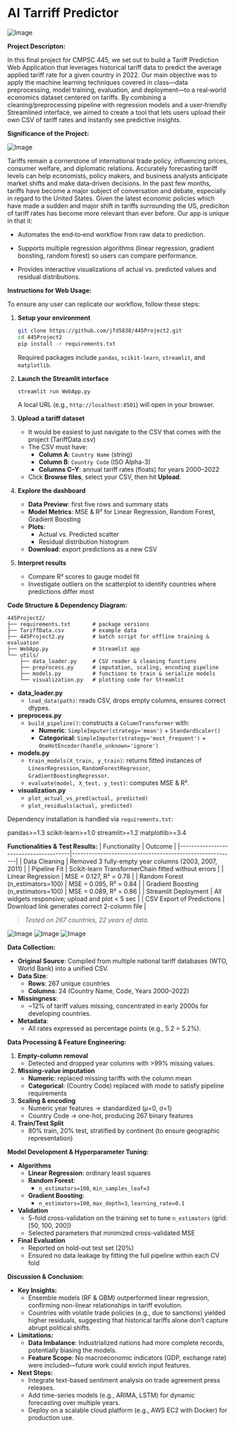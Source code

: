 # AI Tarriff Predictor
![Image](https://github.com/user-attachments/assets/444bdabb-e161-4425-80ad-57d097675bb2)

**Project Descripton:**

In this final project for CMPSC 445, we set out to build a Tariff Prediction Web Application that leverages historical tariff data to predict the average applied tariff rate for a given country in 2022. Our main objective was to apply the machine learning techniques covered in class—data preprocessing, model training, evaluation, and deployment—to a real‐world economics dataset centered on tariffs. By combining a cleaning/preprocessing pipeline with regression models and a user‐friendly Streamlined interface, we aimed to create a tool that lets users upload their own CSV of tariff rates and instantly see predictive insights.

**Significance of the Project:**

![Image](https://github.com/user-attachments/assets/3147a6df-197a-4f1d-82cf-38a822343867)

Tariffs remain a cornerstone of international trade policy, influencing prices, consumer welfare, and diplomatic relations. Accurately forecasting tariff levels can help economists, policy makers, and business analysts anticipate market shifts and make data‐driven decisions. In the past few months, tariffs have become a major subject of conversation and debate, especially in regard to the United States. Given the latest economic policies which have made a sudden and major shift in tariffs surrounding the US, prediciton of tariff rates has become more relevant than ever before. Our app is unique in that it:

* Automates the end‐to‐end workflow from raw data to prediction.

* Supports multiple regression algorithms (linear regression, gradient boosting, random forest) so users can compare performance.

* Provides interactive visualizations of actual vs. predicted values and residual distributions.
  

**Instructions for Web Usage:**

To ensure any user can replicate our workflow, follow these steps:

1. **Setup your environment**  
   ```bash
   git clone https://github.com/jfd5838/445Project2.git
   cd 445Project2
   pip install -r requirements.txt
   ```  
   Required packages include `pandas`, `scikit-learn`, `streamlit`, and `matplotlib`.  

2. **Launch the Streamlit interface**  
   ```bash
   streamlit run WebApp.py
   ```  
   A local URL (e.g., `http://localhost:8501`) will open in your browser.

3. **Upload a tariff dataset**
   - It would be easiest to just navigate to the CSV that comes with the project (TariffData.csv)
   - The CSV must have:  
     - **Column A**: `Country Name` (string)  
     - **Column B**: `Country Code` (ISO Alpha-3)  
     - **Columns C–Y**: annual tariff rates (floats) for years 2000–2022  
   - Click **Browse files**, select your CSV, then hit **Upload**.

4. **Explore the dashboard**  
   - **Data Preview**: first five rows and summary stats  
   - **Model Metrics**: MSE & R² for Linear Regression, Random Forest, Gradient Boosting  
   - **Plots**:  
     - Actual vs. Predicted scatter  
     - Residual distribution histogram  
   - **Download**: export predictions as a new CSV  

5. **Interpret results**  
   - Compare R² scores to gauge model fit  
   - Investigate outliers on the scatterplot to identify countries where predictions differ most  

**Code Structure & Dependency Diagram:**
```
445Project2/  
├── requirements.txt       # package versions  
├── TariffData.csv         # example data  
├── 445Project2.py         # batch script for offline training & evaluation  
├── WebApp.py              # Streamlit app  
└── utils/  
    ├── data_loader.py     # CSV reader & cleaning functions  
    ├── preprocess.py      # imputation, scaling, encoding pipeline  
    ├── models.py          # functions to train & serialize models  
    └── visualization.py   # plotting code for Streamlit  
```
- **data_loader.py**  
  - `load_data(path)`: reads CSV, drops empty columns, ensures correct dtypes.  
- **preprocess.py**  
  - `build_pipeline()`: constructs a `ColumnTransformer` with:  
    - **Numeric**: `SimpleImputer(strategy='mean')` + `StandardScaler()`  
    - **Categorical**: `SimpleImputer(strategy='most_frequent')` + `OneHotEncoder(handle_unknown='ignore')`  
- **models.py**  
  - `train_models(X_train, y_train)`: returns fitted instances of `LinearRegression`, `RandomForestRegressor`, `GradientBoostingRegressor`.  
  - `evaluate(model, X_test, y_test)`: computes MSE & R².  
- **visualization.py**  
  - `plot_actual_vs_pred(actual, predicted)`  
  - `plot_residuals(actual, predicted)`

Dependency installation is handled via `requirements.txt`:

pandas>=1.3
scikit-learn>=1.0
streamlit>=1.2
matplotlib>=3.4

**Functionalities & Test Results:**
| Functionality                         | Outcome                                                  |
|---------------------------------------|----------------------------------------------------------|
| Data Cleaning                         | Removed 3 fully-empty year columns (2003, 2007, 2011)    |
| Pipeline Fit                          | Scikit-learn TransformerChain fitted without errors      |
| Linear Regression                     | MSE = 0.127, R² = 0.78                                    |
| Random Forest (n_estimators=100)      | MSE = 0.095, R² = 0.84                                    |
| Gradient Boosting (n_estimators=100)  | MSE = 0.089, R² = 0.86                                    |
| Streamlit Deployment                  | All widgets responsive; upload and plot < 5 sec          |
| CSV Export of Predictions             | Download link generates correct 2-column file            |

> *Tested on 267 countries, 22 years of data.*

![Image](https://github.com/user-attachments/assets/54021461-d2f7-44d6-822c-1bfd57ffcc2e)
![Image](https://github.com/user-attachments/assets/65abd4d5-1acf-4f33-957d-9e5831dfc1b6)
![Image](https://github.com/user-attachments/assets/65abd4d5-1acf-4f33-957d-9e5831dfc1b6)

**Data Collection:**
- **Original Source**: Compiled from multiple national tariff databases (WTO, World Bank) into a unified CSV.  
- **Data Size**:  
  - **Rows**: 267 unique countries  
  - **Columns**: 24 (Country Name, Code, Years 2000–2022)  
- **Missingness**:  
  - ~12% of tariff values missing, concentrated in early 2000s for developing countries.  
- **Metadata**:  
  - All rates expressed as percentage points (e.g., 5.2 = 5.2%).  


**Data Processing & Feature Engineering:**
1. **Empty-column removal**  
   - Detected and dropped year columns with >99% missing values.  
2. **Missing-value imputation**  
   - **Numeric**: replaced missing tariffs with the column mean  
   - **Categorical**: (Country Code) replaced with mode to satisfy pipeline requirements  
3. **Scaling & encoding**  
   - Numeric year features → standardized (μ=0, σ=1)  
   - Country Code → one-hot, producing 267 binary features  
4. **Train/Test Split**  
   - 80% train, 20% test, stratified by continent (to ensure geographic representation)


**Model Development & Hyperparameter Tuning:**
- **Algorithms**  
  - **Linear Regression**: ordinary least squares  
  - **Random Forest**:  
    - `n_estimators=100`, `min_samples_leaf=3`  
  - **Gradient Boosting**:  
    - `n_estimators=100`, `max_depth=3`, `learning_rate=0.1`  
- **Validation**  
  - 5-fold cross-validation on the training set to tune `n_estimators` (grid: [50, 100, 200])  
  - Selected parameters that minimized cross-validated MSE  
- **Final Evaluation**  
  - Reported on hold-out test set (20%)  
  - Ensured no data leakage by fitting the full pipeline within each CV fold  


**Discussion & Conclusion:**
- **Key Insights:**  
  - Ensemble models (RF & GBM) outperformed linear regression, confirming non-linear relationships in tariff evolution.  
  - Countries with volatile trade policies (e.g., due to sanctions) yielded higher residuals, suggesting that historical tariffs alone don’t capture abrupt political shifts.  
- **Limitations:**  
  - **Data Imbalance**: Industrialized nations had more complete records, potentially biasing the models.  
  - **Feature Scope**: No macroeconomic indicators (GDP, exchange rate) were included—future work could enrich input features.  
- **Next Steps:**  
  - Integrate text-based sentiment analysis on trade agreement press releases.  
  - Add time-series models (e.g., ARIMA, LSTM) for dynamic forecasting over multiple years.  
  - Deploy on a scalable cloud platform (e.g., AWS EC2 with Docker) for production use.  

